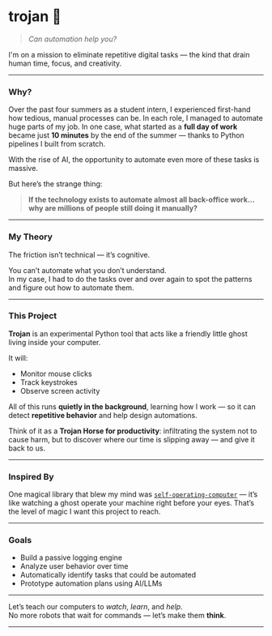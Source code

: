 # trojan 🐴 

> *Can automation help you?*

I'm on a mission to eliminate repetitive digital tasks — the kind that drain human time, focus, and creativity.

---

### Why?

Over the past four summers as a student intern, I experienced first-hand how tedious, manual processes can be. In each role, I managed to automate huge parts of my job. In one case, what started as a **full day of work** became just **10 minutes** by the end of the summer — thanks to Python pipelines I built from scratch.

With the rise of AI, the opportunity to automate even more of these tasks is massive.

But here’s the strange thing:

> **If the technology exists to automate almost all back-office work...  
> why are millions of people still doing it manually?**

---

### My Theory

The friction isn’t technical — it’s cognitive.

You can’t automate what you don’t understand.  
In my case, I had to do the tasks over and over again to spot the patterns and figure out how to automate them.

---

### This Project

**Trojan** is an experimental Python tool that acts like a friendly little ghost living inside your computer.

It will:

- Monitor mouse clicks  
- Track keystrokes  
- Observe screen activity  

All of this runs **quietly in the background**, learning how I work — so it can detect **repetitive behavior** and help design automations.

Think of it as a **Trojan Horse for productivity**: infiltrating the system not to cause harm, but to discover where our time is slipping away — and give it back to us.

---

### Inspired By

One magical library that blew my mind was [`self-operating-computer`](https://github.com/OthersideAI/self-operating-computer) — it’s like watching a ghost operate your machine right before your eyes. That’s the level of magic I want this project to reach.

---

### Goals

- Build a passive logging engine
- Analyze user behavior over time
- Automatically identify tasks that could be automated
- Prototype automation plans using AI/LLMs

---

Let’s teach our computers to *watch*, *learn*, and *help*.  
No more robots that wait for commands — let’s make them **think**.

---
